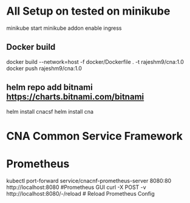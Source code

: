 

# All Setup on tested on minikube
minikube start
minikube addon enable ingress
## Docker build

docker build --network=host -f docker/Dockerfile . -t rajeshm9/cna:1.0
docker push rajeshm9/cna:1.0

## helm repo add bitnami https://charts.bitnami.com/bitnami
helm install cnacsf
helm install cna


# CNA Common Service Framework

# Prometheus 
kubectl port-forward service/cnacnf-prometheus-server 8080:80
http://localhost:8080  #Prometheus GUI
curl -X POST -v http://localhost:8080/-/reload  # Reload Prometheus Config



